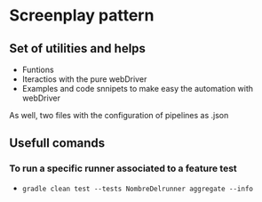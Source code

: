 # Screenplay pattern 
## Set of utilities and helps

* Funtions
* Iteractios with the pure webDriver
* Examples and code snnipets to make easy the automation with webDriver

As well, two files with the configuration of pipelines as .json 

## Usefull comands 

### To run a specific runner associated to a feature test

- `gradle clean test --tests NombreDelrunner aggregate --info`
